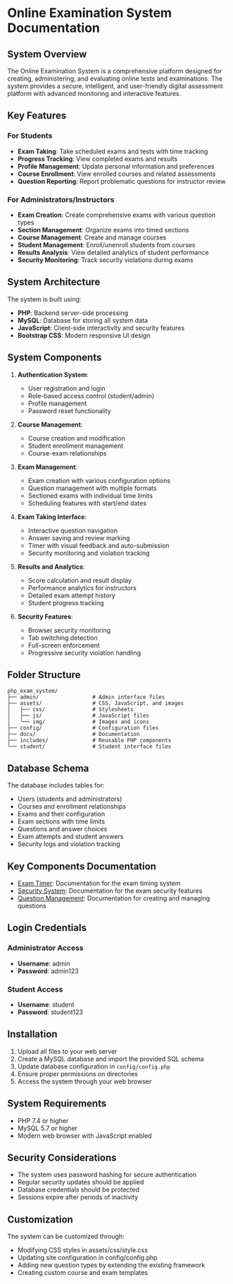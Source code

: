 # Online Examination System Documentation

## System Overview

The Online Examination System is a comprehensive platform designed for creating, administering, and evaluating online tests and examinations. The system provides a secure, intelligent, and user-friendly digital assessment platform with advanced monitoring and interactive features.

## Key Features

### For Students
- **Exam Taking**: Take scheduled exams and tests with time tracking
- **Progress Tracking**: View completed exams and results
- **Profile Management**: Update personal information and preferences
- **Course Enrollment**: View enrolled courses and related assessments
- **Question Reporting**: Report problematic questions for instructor review

### For Administrators/Instructors
- **Exam Creation**: Create comprehensive exams with various question types
- **Section Management**: Organize exams into timed sections
- **Course Management**: Create and manage courses
- **Student Management**: Enroll/unenroll students from courses
- **Results Analysis**: View detailed analytics of student performance
- **Security Monitoring**: Track security violations during exams

## System Architecture

The system is built using:
- **PHP**: Backend server-side processing
- **MySQL**: Database for storing all system data
- **JavaScript**: Client-side interactivity and security features
- **Bootstrap CSS**: Modern responsive UI design

## System Components

1. **Authentication System**:
   - User registration and login
   - Role-based access control (student/admin)
   - Profile management
   - Password reset functionality

2. **Course Management**:
   - Course creation and modification
   - Student enrollment management
   - Course-exam relationships

3. **Exam Management**:
   - Exam creation with various configuration options
   - Question management with multiple formats
   - Sectioned exams with individual time limits
   - Scheduling features with start/end dates

4. **Exam Taking Interface**:
   - Interactive question navigation
   - Answer saving and review marking
   - Timer with visual feedback and auto-submission
   - Security monitoring and violation tracking

5. **Results and Analytics**:
   - Score calculation and result display
   - Performance analytics for instructors
   - Detailed exam attempt history
   - Student progress tracking

6. **Security Features**:
   - Browser security monitoring
   - Tab switching detection
   - Full-screen enforcement
   - Progressive security violation handling

## Folder Structure

```
php_exam_system/
├── admin/                 # Admin interface files
├── assets/                # CSS, JavaScript, and images
│   ├── css/               # Stylesheets
│   ├── js/                # JavaScript files
│   └── img/               # Images and icons
├── config/                # Configuration files
├── docs/                  # Documentation
├── includes/              # Reusable PHP components
└── student/               # Student interface files
```

## Database Schema

The database includes tables for:
- Users (students and administrators)
- Courses and enrollment relationships
- Exams and their configuration
- Exam sections with time limits
- Questions and answer choices
- Exam attempts and student answers
- Security logs and violation tracking

## Key Components Documentation

- [Exam Timer](exam_timer.md): Documentation for the exam timing system
- [Security System](security_system.md): Documentation for the exam security features
- [Question Management](question_management.md): Documentation for creating and managing questions

## Login Credentials

### Administrator Access
- **Username**: admin
- **Password**: admin123

### Student Access
- **Username**: student
- **Password**: student123

## Installation

1. Upload all files to your web server
2. Create a MySQL database and import the provided SQL schema
3. Update database configuration in `config/config.php`
4. Ensure proper permissions on directories
5. Access the system through your web browser

## System Requirements

- PHP 7.4 or higher
- MySQL 5.7 or higher
- Modern web browser with JavaScript enabled

## Security Considerations

- The system uses password hashing for secure authentication
- Regular security updates should be applied
- Database credentials should be protected
- Sessions expire after periods of inactivity

## Customization

The system can be customized through:
- Modifying CSS styles in assets/css/style.css
- Updating site configuration in config/config.php
- Adding new question types by extending the existing framework
- Creating custom course and exam templates